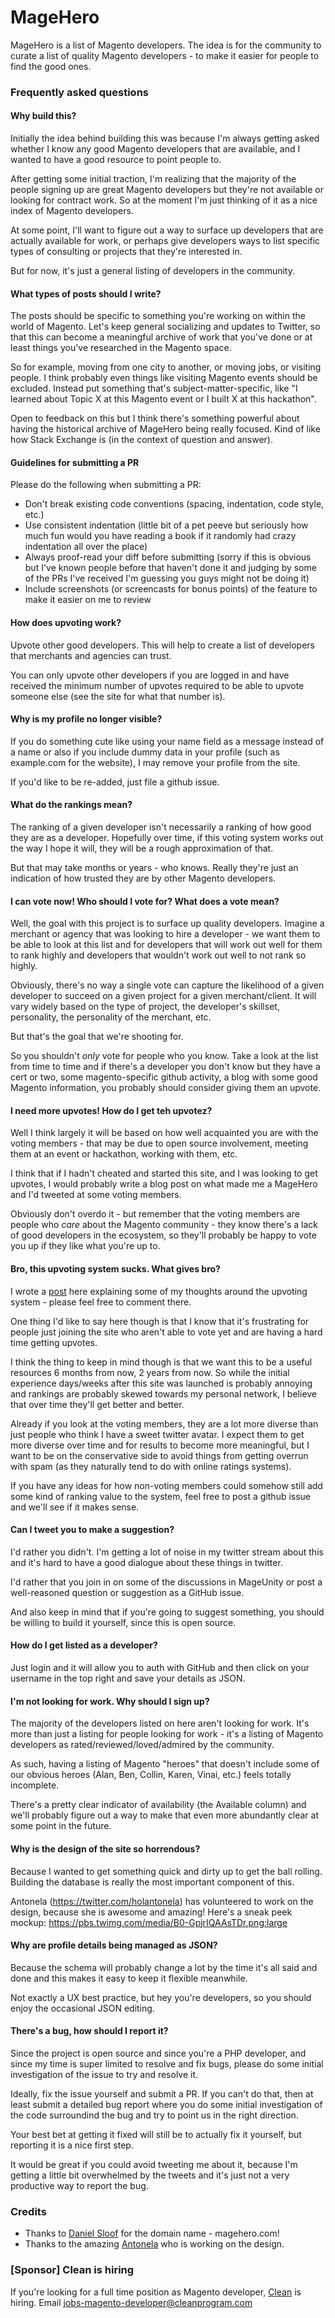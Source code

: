 MageHero
========

MageHero is a list of Magento developers.  The idea is for the community
to curate a list of quality Magento developers - to  make it easier for
people to find the good ones.

### Frequently asked questions
#### Why build this?

Initially the idea behind building this was because I'm always getting asked whether
I know any good Magento developers that are available, and I wanted to have a good
resource to point people to.

After getting some initial traction, I'm realizing that the majority of the people
signing up are great Magento developers but they're not available or looking for 
contract work.  So at the moment I'm just thinking of it as a nice index of
Magento developers.

At some point, I'll want to figure out a way to surface up developers that are 
actually available for work, or perhaps give developers ways to list specific types
of consulting or projects that they're interested in.  

But for now, it's just a general listing of developers in the community.

#### What types of posts should I write?

The posts should be specific to something you're working on within the world of
Magento.  Let's keep general socializing and updates to Twitter, so that this
can become a meaningful archive of work that you've done or at least things
you've researched in the Magento space.

So for example, moving from one city to another, or moving jobs, or visiting
people.  I think probably even things like visiting Magento events should
be excluded.  Instead put something that's subject-matter-specific, like
"I learned about Topic X at this Magento event or I built X at this hackathon".

Open to feedback on this but I think there's something powerful about having
the historical archive of MageHero being really focused.  Kind of like how
Stack Exchange is (in the context of question and answer).

#### Guidelines for submitting a PR

Please do the following when submitting a PR:

 - Don't break existing code conventions (spacing, indentation, code style, etc.)
 - Use consistent indentation (little bit of a pet peeve but seriously how much fun would you have reading a book if it randomly had crazy indentation all over the place)
 - Always proof-read your diff before submitting (sorry if this is obvious but I've known people before that haven't done it and judging by some of the PRs I've received I'm guessing you guys might not be doing it)
 - Include screenshots (or screencasts for bonus points) of the feature to make it easier on me to review

#### How does upvoting work?

Upvote other good developers.   This will help to create a list 
of developers that merchants and agencies can trust.

You can only upvote other developers if you are logged in and
have received the minimum number of upvotes required to be able
to upvote someone else (see the site for what that number is).

#### Why is my profile no longer visible?

If you do something cute like using your name field as a message
instead of a name or also if you include dummy data in your
profile (such as example.com for the website), I may remove
your profile from the site.

If you'd like to be re-added, just file a github issue.

#### What do the rankings mean?

The ranking of a given developer isn't necessarily a ranking of
how good they are as a developer.  Hopefully over time, if this
voting system works out the way I hope it will, they will be
a rough approximation of that.

But that may take months or years - who knows.  Really they're
just an indication of how trusted they are by other Magento
developers.

#### I can vote now!  Who should I vote for?  What does a vote mean?

Well, the goal with this project is to surface up quality developers.
Imagine a merchant or agency that was looking to hire a developer - we
want them to be able to look at this list and for developers that
will work out well for them to rank highly and developers that wouldn't
work out well to not rank so highly.

Obviously, there's no way a single vote can capture the likelihood
of a given developer to succeed on a given project for a given merchant/client.
It will vary widely based on the type of project, the developer's skillset,
personality, the personality of the merchant, etc.

But that's the goal that we're shooting for.

So you shouldn't *only* vote for people who you know.  Take a look at
the list from time to time and if there's a developer you don't know
but they have a cert or two, some magento-specific github activity, a 
blog with some good Magento information, you probably should consider
giving them an upvote.

#### I need more upvotes!  How do I get teh upvotez?

Well I think largely it will be based on how well acquainted you are
with the voting members - that may be due to open source involvement,
meeting them at an event or hackathon, working with them, etc.

I think that if I hadn't cheated and started this site, and I was 
looking to get upvotes, I would probably write a blog post on what
made me a MageHero and I'd tweeted at some voting members.

Obviously don't overdo it - but remember that the voting members
are people who *care* about the Magento community - they know there's
a lack of good developers in the ecosystem, so they'll probably be
happy to vote you up if they like what you're up to.

#### Bro, this upvoting system sucks.  What gives bro?

I wrote a [post](https://mageunity.com/t/magehero-ranking/134) here explaining some of my thoughts around the
upvoting system - please feel free to comment there.

One thing I'd like to say here though is that I know that it's frustrating
for people just joining the site who aren't able to vote yet and are
having a hard time getting upvotes.

I think the thing to keep in mind though is that we want this to be a useful
resources 6 months from now, 2 years from now.  So while the initial experience days/weeks
after this site was launched is probably annoying and rankings are probably
skewed towards my personal network, I believe that over time they'll get
better and better.

Already if you look at the voting members, they are a lot more diverse
than just people who think I have a sweet twitter avatar.  I expect them
to get more diverse over time and for results to become more meaningful,
but I want to be on the conservative side to avoid things from getting
overrun with spam (as they naturally tend to do with online ratings systems).

If you have any ideas for how non-voting members could somehow still add
some kind of ranking value to the system, feel free to post a github issue
and we'll see if it makes sense.  

#### Can I tweet you to make a suggestion?

I'd rather you didn't.  I'm getting a lot of noise in my twitter stream
about this and it's hard to have a good dialogue about these things
in twitter.

I'd rather that you join in on some of the discussions in MageUnity
or post a well-reasoned question or suggestion as a GitHub issue.

And also keep in mind that if you're going to suggest something, you
should be willing to build it yourself, since this is open source.

#### How do I get listed as a developer?

Just login and it will allow you to auth with GitHub and then click
on your username in the top right and save your details as JSON.

#### I'm not looking for work.  Why should I sign up?

The majority of the developers listed on here aren't looking for work.
It's more than just a listing for people looking for work - it's a 
listing of Magento developers as rated/reviewed/loved/admired by
the community.

As such, having a listing of Magento "heroes" that doesn't include
some of our obvious heroes (Alan, Ben, Collin, Karen, Vinai, etc.) feels totally
incomplete.

There's a pretty clear indicator of availability (the Available column)
and we'll probably figure out a way to make that even more abundantly
clear at some point in the future.

#### Why is the design of the site so horrendous?

Because I wanted to get something quick and dirty up to get the ball
rolling.  Building the database is really the most important
component of this.

Antonela (https://twitter.com/holantonela) has volunteered to work on the design, because she is
awesome and amazing!  Here's a sneak peek mockup:
https://pbs.twimg.com/media/B0-GpjrIQAAsTDr.png:large

#### Why are profile details being managed as JSON?

Because the schema will probably change a lot by the time it's 
all said and done and this makes it easy to keep it flexible
meanwhile.  

Not exactly a UX best practice, but hey you're developers, so you
should enjoy the occasional JSON editing.

#### There's a bug, how should I report it?

Since the project is open source and since you're a PHP developer,
and since my time is super limited to resolve and fix bugs, please do
some initial investigation of the issue to try and resolve it.

Ideally, fix the issue yourself and submit a PR.  If you can't do that,
then at least submit a detailed bug report where you do some initial
investigation of the code surroundind the bug and try to point
us in the right direction.

Your best bet at getting it fixed will still be to actually fix it
yourself, but reporting it is a nice first step.

It would be great if you could avoid tweeting me about it, because
I'm getting a little bit overwhelmed by the tweets and it's just
not a very productive way to report the bug.  

### Credits

- Thanks to <a href="https://twitter.com/daniel_sloof">Daniel Sloof</a> for the domain name - magehero.com!
- Thanks to the amazing <a href="http://portfolio.antonela.me/">Antonela</a> who is working on the design.


### [Sponsor] Clean is hiring

If you're looking for a full time position as Magento developer, 
<a href="http://www.cleanprogram.com/">Clean</a> is hiring.  Email jobs-magento-developer@cleanprogram.com

